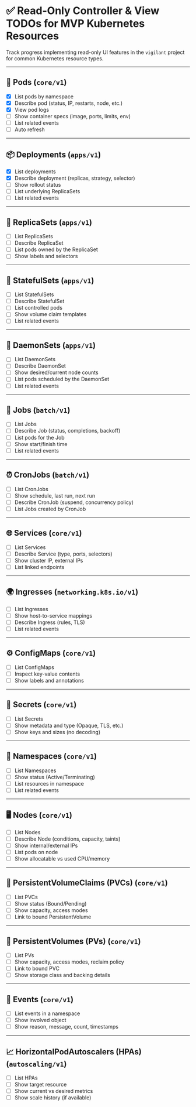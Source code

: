 # ✅ Read-Only Controller & View TODOs for MVP Kubernetes Resources

Track progress implementing read-only UI features in the `vigilant` project for common Kubernetes resource types.

---

## 🧱 Pods (`core/v1`)
- [x] List pods by namespace
- [x] Describe pod (status, IP, restarts, node, etc.)
- [x] View pod logs
- [ ] Show container specs (image, ports, limits, env)
- [ ] List related events
- [ ] Auto refresh

---

## 📦 Deployments (`apps/v1`)
- [x] List deployments
- [x] Describe deployment (replicas, strategy, selector)
- [ ] Show rollout status
- [ ] List underlying ReplicaSets
- [ ] List related events

---

## 🔁 ReplicaSets (`apps/v1`)
- [ ] List ReplicaSets
- [ ] Describe ReplicaSet
- [ ] List pods owned by the ReplicaSet
- [ ] Show labels and selectors

---

## 🧱 StatefulSets (`apps/v1`)
- [ ] List StatefulSets
- [ ] Describe StatefulSet
- [ ] List controlled pods
- [ ] Show volume claim templates
- [ ] List related events

---

## 🧃 DaemonSets (`apps/v1`)
- [ ] List DaemonSets
- [ ] Describe DaemonSet
- [ ] Show desired/current node counts
- [ ] List pods scheduled by the DaemonSet
- [ ] List related events

---

## 🧪 Jobs (`batch/v1`)
- [ ] List Jobs
- [ ] Describe Job (status, completions, backoff)
- [ ] List pods for the Job
- [ ] Show start/finish time
- [ ] List related events

---

## ⏰ CronJobs (`batch/v1`)
- [ ] List CronJobs
- [ ] Show schedule, last run, next run
- [ ] Describe CronJob (suspend, concurrency policy)
- [ ] List Jobs created by CronJob

---

## 🌐 Services (`core/v1`)
- [ ] List Services
- [ ] Describe Service (type, ports, selectors)
- [ ] Show cluster IP, external IPs
- [ ] List linked endpoints

---

## 🌍 Ingresses (`networking.k8s.io/v1`)
- [ ] List Ingresses
- [ ] Show host-to-service mappings
- [ ] Describe Ingress (rules, TLS)
- [ ] List related events

---

## ⚙️ ConfigMaps (`core/v1`)
- [ ] List ConfigMaps
- [ ] Inspect key-value contents
- [ ] Show labels and annotations

---

## 🔐 Secrets (`core/v1`)
- [ ] List Secrets
- [ ] Show metadata and type (Opaque, TLS, etc.)
- [ ] Show keys and sizes (no decoding)

---

## 🧭 Namespaces (`core/v1`)
- [ ] List Namespaces
- [ ] Show status (Active/Terminating)
- [ ] List resources in namespace
- [ ] List related events

---

## 🖥️ Nodes (`core/v1`)
- [ ] List Nodes
- [ ] Describe Node (conditions, capacity, taints)
- [ ] Show internal/external IPs
- [ ] List pods on node
- [ ] Show allocatable vs used CPU/memory

---

## 💾 PersistentVolumeClaims (PVCs) (`core/v1`)
- [ ] List PVCs
- [ ] Show status (Bound/Pending)
- [ ] Show capacity, access modes
- [ ] Link to bound PersistentVolume

---

## 💽 PersistentVolumes (PVs) (`core/v1`)
- [ ] List PVs
- [ ] Show capacity, access modes, reclaim policy
- [ ] Link to bound PVC
- [ ] Show storage class and backing details

---

## 🧪 Events (`core/v1`)
- [ ] List events in a namespace
- [ ] Show involved object
- [ ] Show reason, message, count, timestamps

---

## 📈 HorizontalPodAutoscalers (HPAs) (`autoscaling/v1`)
- [ ] List HPAs
- [ ] Show target resource
- [ ] Show current vs desired metrics
- [ ] Show scale history (if available)